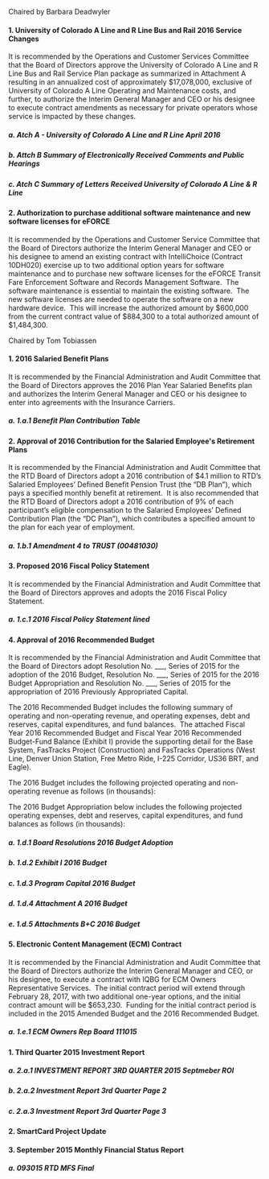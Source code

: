 Chaired by Barbara Deadwyler

#### 1. University of Colorado A Line and R Line Bus and Rail 2016 Service Changes

It is recommended by the Operations and Customer Services Committee that the Board of Directors approve the University of Colorado A Line and R Line Bus and Rail Service Plan package as summarized in Attachment A resulting in an annualized cost of approximately $17,078,000, exclusive of University of Colorado A Line Operating and Maintenance costs, and further, to authorize the Interim General Manager and CEO or his designee to execute contract amendments as necessary for private operators whose service is impacted by these changes.

##### a. Atch A  - University of Colorado A Line and R Line April 2016

##### b. Attch B Summary of Electronically Received Comments and Public Hearings

##### c. Atch C Summary of Letters Received University of Colorado A Line & R Line

#### 2. Authorization to purchase additional software maintenance and new software licenses for eFORCE

It is recommended by the Operations and Customer Service Committee that the Board of Directors authorize the Interim General Manager and CEO or his designee to amend an existing contract with IntelliChoice (Contract 10DH020) exercise up to two additional option years for software maintenance and to purchase new software licenses for the eFORCE Transit Fare Enforcement Software and Records Management Software.  The software maintenance is essential to maintain the existing software.  The new software licenses are needed to operate the software on a new hardware device.  This will increase the authorized amount by $600,000 from the current contract value of $884,300 to a total authorized amount of $1,484,300.

Chaired by Tom Tobiassen

#### 1. 2016 Salaried Benefit Plans

It is recommended by the Financial Administration and Audit Committee that the Board of Directors approves the 2016 Plan Year Salaried Benefits plan and authorizes the Interim General Manager and CEO or his designee to enter into agreements with the Insurance Carriers.

##### a. 1.a.1 Benefit Plan Contribution Table

#### 2. Approval of 2016 Contribution for the Salaried Employee's Retirement Plans

It is recommended by the Financial Administration and Audit Committee that the RTD Board of Directors adopt a 2016 contribution of $4.1 million to RTD’s Salaried Employees’ Defined Benefit Pension Trust (the “DB Plan”), which pays a specified monthly benefit at retirement.  It is also recommended that the RTD Board of Directors adopt a 2016 contribution of 9% of each participant’s eligible compensation to the Salaried Employees’ Defined Contribution Plan (the “DC Plan”), which contributes a specified amount to the plan for each year of employment.

##### a. 1.b.1 Amendment 4 to TRUST (00481030)

#### 3. Proposed 2016 Fiscal Policy Statement

It is recommended by the Financial Administration and Audit Committee that the Board of Directors approves and adopts the 2016 Fiscal Policy Statement.

##### a. 1.c.1 2016 Fiscal Policy Statement lined

#### 4. Approval of 2016 Recommended Budget

It is recommended by the Financial Administration and Audit Committee that the Board of Directors adopt Resolution No. ___, Series of 2015 for the adoption of the 2016 Budget, Resolution No. ___, Series of 2015 for the 2016 Budget Appropriation and Resolution No. ___, Series of 2015 for the appropriation of 2016 Previously Appropriated Capital.

The 2016 Recommended Budget includes the following summary of operating and non-operating revenue, and operating expenses, debt and reserves, capital expenditures, and fund balances.  The attached Fiscal Year 2016 Recommended Budget and Fiscal Year 2016 Recommended Budget-Fund Balance (Exhibit I) provide the supporting detail for the Base System, FasTracks Project (Construction) and FasTracks Operations (West Line, Denver Union Station, Free Metro Ride, I-225 Corridor, US36 BRT, and Eagle).

The 2016 Budget includes the following projected operating and non-operating revenue as follows (in thousands):

The 2016 Budget Appropriation below includes the following projected operating expenses, debt and reserves, capital expenditures, and fund balances as follows (in thousands):

##### a. 1.d.1 Board Resolutions 2016 Budget Adoption

##### b. 1.d.2 Exhibit I 2016 Budget

##### c. 1.d.3 Program Capital 2016 Budget

##### d. 1.d.4 Attachment A 2016 Budget

##### e. 1.d.5 Attachments B+C 2016 Budget

#### 5. Electronic Content Management (ECM) Contract

It is recommended by the Financial Administration and Audit Committee that the Board of Directors authorize the Interim General Manager and CEO, or his designee, to execute a contract with IQBG for ECM Owners Representative Services.  The initial contract period will extend through February 28, 2017, with two additional one-year options, and the initial contract amount will be $653,230.  Funding for the initial contract period is included in the 2015 Amended Budget and the 2016 Recommended Budget.

##### a. 1.e.1 ECM Owners Rep Board 111015

#### 1. Third Quarter 2015 Investment Report

##### a. 2.a.1 INVESTMENT REPORT 3RD QUARTER 2015 Septmeber ROI

##### b. 2.a.2 Investment Report 3rd Quarter Page 2

##### c. 2.a.3 Investment Report  3rd Quarter Page 3

#### 2. SmartCard Project Update

#### 3. September 2015 Monthly Financial Status Report

##### a. 093015 RTD MFS Final
